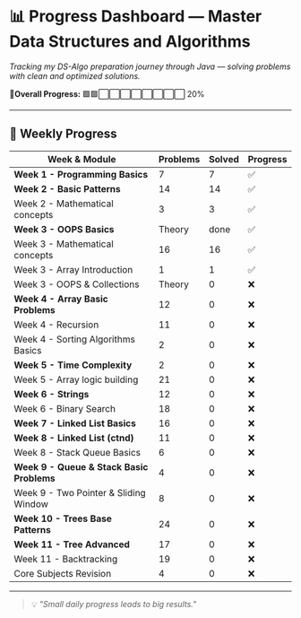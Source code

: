 # 📊  Progress Dashboard — Master Data Structures and Algorithms 

_Tracking my DS-Algo preparation journey through Java — solving problems with clean and optimized solutions._

**🚀Overall Progress:** 🟩🟩⬜⬜⬜⬜⬜⬜⬜⬜ 20%

---

## 📅 Weekly Progress

| Week & Module                              | Problems | Solved | Progress             |
|--------------------------------------------|----------|--------|----------------------|
| **Week 1 - Programming Basics**            | 7       | 7     | ✅ |
| **Week 2 - Basic Patterns**                 | 14       | 14      | ✅ |
| Week 2 - Mathematical concepts             | 3        | 3      | ✅ |
| **Week 3 - OOPS Basics**                    | Theory   | done      | ✅  |
| Week 3 - Mathematical concepts             | 16       | 16      |  ✅ |
| Week 3 - Array Introduction                | 1        | 1      |  ✅ |
| Week 3 - OOPS & Collections                 | Theory  | 0      | ❌ |
| **Week 4 - Array Basic Problems**           | 12       | 0      |  ❌ |
| Week 4 - Recursion                         | 11       | 0      | ❌ |
| Week 4 - Sorting Algorithms Basics          | 2        | 0      |  ❌ |
| **Week 5 - Time Complexity**                | 2        | 0      |  ❌ |
| Week 5 - Array logic building               | 21       | 0      |  ❌ |
| **Week 6 - Strings**                        | 12       | 0      |  ❌ |
| Week 6 - Binary Search                     | 18       | 0      |  ❌ |
| **Week 7 - Linked List Basics**             | 16       | 0      | ❌  |
| **Week 8 - Linked List (ctnd)**              | 11       | 0      | ❌  |
| Week 8 - Stack Queue Basics                 | 6        | 0      |  ❌|
| **Week 9 - Queue & Stack Basic Problems**    | 4        | 0      | ❌  |
| Week 9 - Two Pointer & Sliding Window       | 8        | 0      | ❌  |
| **Week 10 - Trees Base Patterns**            | 24       | 0      | ❌  |
| **Week 11 - Tree Advanced**                  | 17       | 0      | ❌  |
| Week 11 - Backtracking                      | 19       | 0      |  ❌ |
| Core Subjects Revision                      | 4        | 0      | ❌ |

---

> 💡 *"Small daily progress leads to big results."*
